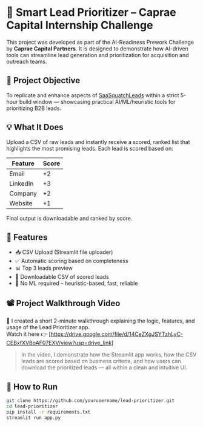 # 🚀 Smart Lead Prioritizer – Caprae Capital Internship Challenge

This project was developed as part of the AI-Readiness Prework Challenge by **Caprae Capital Partners**. It is designed to demonstrate how AI-driven tools can streamline lead generation and prioritization for acquisition and outreach teams.

## 📌 Project Objective

To replicate and enhance aspects of [SaaSquatchLeads](https://www.saasquatchleads.com/) within a strict 5-hour build window — showcasing practical AI/ML/heuristic tools for prioritizing B2B leads.

## 💡 What It Does

Upload a CSV of raw leads and instantly receive a scored, ranked list that highlights the most promising leads. Each lead is scored based on:

| Feature     | Score |
|-------------|-------|
| Email       | +2    |
| LinkedIn    | +3    |
| Company     | +2    |
| Website     | +1    |

Final output is downloadable and ranked by score.

## 🔧 Features

- 📥 CSV Upload (Streamlit file uploader)
- ✅ Automatic scoring based on completeness
- 📊 Top 3 leads preview
- 💾 Downloadable CSV of scored leads
- 🎯 No ML required – heuristic-based, fast, reliable

## 📽️ Project Walkthrough Video

🎥 I created a short 2-minute walkthrough explaining the logic, features, and usage of the Lead Prioritizer app.  
Watch it here 👉 [https://drive.google.com/file/d/14CeZXgJSYTzhLyC-CEBxfXVBoAF07EXV/view?usp=drive_link]

> In the video, I demonstrate how the Streamlit app works, how the CSV leads are scored based on business criteria, and how users can download the prioritized leads — all within a clean and intuitive UI.
  

## 🧪 How to Run

```bash
git clone https://github.com/yourusername/lead-prioritizer.git
cd lead-prioritizer
pip install -r requirements.txt
streamlit run app.py




